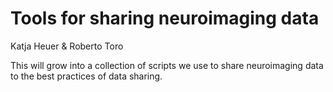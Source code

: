 # Tools for sharing neuroimaging data

Katja Heuer & Roberto Toro 

This will grow into a collection of scripts we use to share neuroimaging data to the best practices of data sharing.

